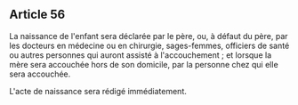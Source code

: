 Article 56
----
La naissance de l'enfant sera déclarée par le père, ou, à défaut du père, par
les docteurs en médecine ou en chirurgie, sages-femmes, officiers de santé ou
autres personnes qui auront assisté à l'accouchement ; et lorsque la mère sera
accouchée hors de son domicile, par la personne chez qui elle sera accouchée.

L'acte de naissance sera rédigé immédiatement.
